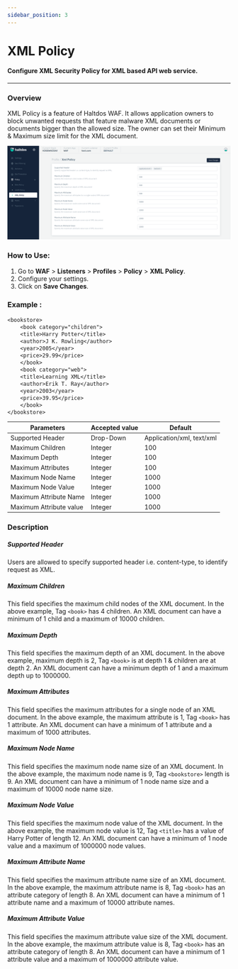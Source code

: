 ```yaml
---
sidebar_position: 3
---
```


# XML Policy

#### Configure XML Security Policy for XML based API web service.
---

### Overview

XML Policy is a feature of Haltdos WAF. It allows application owners to block unwanted requests that feature malware XML documents or documents bigger than the allowed size. The owner can set their Minimum & Maximum size limit for the XML document.

![Xmlpolicy](/img/waf/v2/profile_xmlpolicy.png)

### How to Use:
1. Go to **WAF** > **Listeners** > **Profiles** > **Policy** > **XML Policy**.
2. Configure your settings.
3. Click on **Save Changes**.

### Example :

```
<bookstore>
    <book category="children">
    <title>Harry Potter</title>
    <author>J K. Rowling</author>
    <year>2005</year>
    <price>29.99</price>
    </book>
    <book category="web">
    <title>Learning XML</title>
    <author>Erik T. Ray</author>
    <year>2003</year>
    <price>39.95</price>
    </book>
</bookstore> 
```

| Parameters              | Accepted value |  Default                  |
|-------------------------|----------------|---------------------------|
| Supported Header        | Drop-Down      | Application/xml, text/xml |
| Maximum Children        | Integer        | 100                       |
| Maximum Depth           | Integer        | 100                       |
| Maximum Attributes      | Integer        | 100                       |
| Maximum Node Name       | Integer        | 1000                      |
| Maximum Node Value      | Integer        | 1000                      |
| Maximum Attribute Name  | Integer        | 1000                      |
| Maximum Attribute value | Integer        | 1000                      |

### Description

##### **Supported Header**  
 Users are allowed to specify supported header i.e. content-type, to identify request as XML.

##### **Maximum Children**  
This field specifies the maximum child nodes of the XML document. In the above example, Tag ``<book>`` has 4 children. An XML document can have a minimum of 1 child and a maximum of 10000 children.

##### **Maximum Depth**  
This field specifies the maximum depth of an XML document. In the above example, maximum depth is 2, Tag ``<book>`` is at depth 1 & children are at depth 2. An XML document can have a minimum depth of 1 and a maximum depth up to 1000000.

##### **Maximum Attributes**  
This field specifies the maximum attributes for a single node of an XML document. In the above example, the maximum attribute is 1, Tag ``<book>`` has 1 attribute. An XML document can have a minimum of 1 attribute and a maximum of 1000 attributes.

##### **Maximum Node Name**  
This field specifies the maximum node name size of an XML document. In the above example, the maximum node name is 9, Tag ``<bookstore>`` length is 9. An XML document can have a minimum of 1 node name size and a maximum of 10000 node name size.

##### **Maximum Node Value**  
This field specifies the maximum node value of the XML document. In the above example, the maximum node value is 12, Tag ``<title>`` has a value of Harry Potter of length 12. An XML document can have a minimum of 1 node value and a maximum of 1000000 node values.

##### **Maximum Attribute Name**  
This field specifies the maximum attribute name size of an XML document. In the above example, the maximum attribute name is 8, Tag ``<book>`` has an attribute category of length 8. An XML document can have a minimum of 1 attribute name and a maximum of 10000 attribute names.

##### **Maximum Attribute Value**  
This field specifies the maximum attribute value size of the XML document. In the above example, the maximum attribute value is 8, Tag ``<book>`` has an attribute category of length 8. An XML document can have a minimum of 1 attribute value and a maximum of 1000000 attribute value.
